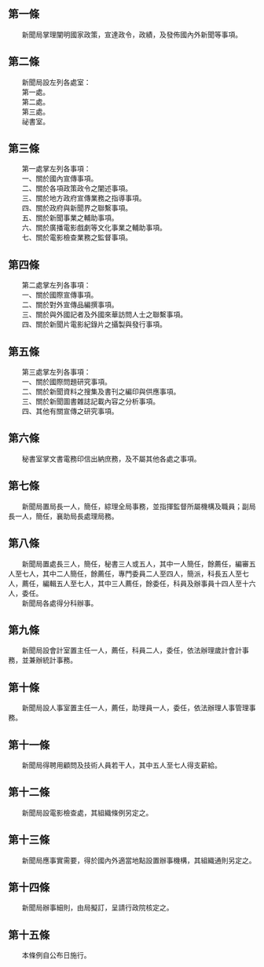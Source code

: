 第一條 
-------
　　新聞局掌理闡明國家政策，宣達政令，政績，及發佈國內外新聞等事項。  


第二條 
-------
　　新聞局設左列各處室：  
　　第一處。  
　　第二處。  
　　第三處。  
　　祕書室。  


第三條 
-------
　　第一處掌左列各事項：  
　　一、關於國內宣傳事項。  
　　二、關於各項政策政令之闡述事項。  
　　三、關於地方政府宣傳業務之指導事項。  
　　四、關於政府與新聞界之聯繫事項。  
　　五、關於新聞事業之輔助事項。  
　　六、關於廣播電影戲劇等文化事業之輔助事項。  
　　七、關於電影檢查業務之監督事項。  


第四條 
-------
　　第二處掌左列各事項：  
　　一、關於國際宣傳事項。  
　　二、關於對外宣傳品編撰事項。  
　　三、關於與外國記者及外國來華訪問人士之聯繫事項。  
　　四、關於新聞片電影紀錄片之攝製與發行事項。  


第五條 
-------
　　第三處掌左列各事項：  
　　一、關於國際問題研究事項。  
　　二、關於新聞資料之搜集及書刊之編印與供應事項。  
　　三、關於新聞圖書雜誌記載內容之分析事項。  
　　四、其他有關宣傳之研究事項。  


第六條 
-------
　　秘書室掌文書電務印信出納庶務，及不屬其他各處之事項。  


第七條 
-------
　　新聞局置局長一人，簡任，綜理全局事務，並指揮監督所屬機構及職員；副局長一人，簡任，襄助局長處理局務。  


第八條 
-------
　　新聞局置處長三人，簡任，秘書三人或五人，其中一人簡任，餘薦任，編審五人至七人，其中二人簡任，餘薦任，專門委員二人至四人，簡派，科長五人至七人，薦任，編輯五人至七人，其中三人薦任，餘委任，科員及辦事員十四人至十六人，委任。  
　　新聞局各處得分科辦事。  


第九條 
-------
　　新聞局設會計室置主任一人，薦任，科員二人，委任，依法辦理歲計會計事務，並兼辦統計事務。  


第十條 
-------
　　新聞局設人事室置主任一人，薦任，助理員一人，委任，依法辦理人事管理事務。  


第十一條 
---------
　　新聞局得聘用顧問及技術人員若干人，其中五人至七人得支薪給。  


第十二條 
---------
　　新聞局設電影檢查處，其組織條例另定之。  


第十三條 
---------
　　新聞局應事實需要，得於國內外適當地點設置辦事機構，其組織通則另定之。  


第十四條 
---------
　　新聞局辦事細則，由局擬訂，呈請行政院核定之。  


第十五條 
---------
　　本條例自公布日施行。